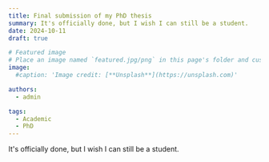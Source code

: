 ```yaml
---
title: Final submission of my PhD thesis
summary: It's officially done, but I wish I can still be a student.
date: 2024-10-11
draft: true

# Featured image
# Place an image named `featured.jpg/png` in this page's folder and customize its options here.
image:
  #caption: 'Image credit: [**Unsplash**](https://unsplash.com)'

authors:
  - admin

tags:
  - Academic
  - PhD
---
```






It's officially done, but I wish I can still be a student.










